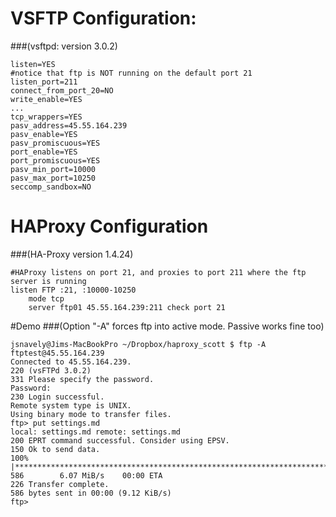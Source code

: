 # VSFTP Configuration: 
###(vsftpd: version 3.0.2)

	listen=YES
	#notice that ftp is NOT running on the default port 21
	listen_port=211
	connect_from_port_20=NO
	write_enable=YES
	...
	tcp_wrappers=YES
	pasv_address=45.55.164.239
	pasv_enable=YES
	pasv_promiscuous=YES
	port_enable=YES
	port_promiscuous=YES
	pasv_min_port=10000
	pasv_max_port=10250
	seccomp_sandbox=NO

# HAProxy Configuration 
###(HA-Proxy version 1.4.24)

	#HAProxy listens on port 21, and proxies to port 211 where the ftp server is running
	listen FTP :21, :10000-10250
		mode tcp
		server ftp01 45.55.164.239:211 check port 21


#Demo
###(Option "-A" forces ftp into active mode. Passive works fine too)

	jsnavely@Jims-MacBookPro ~/Dropbox/haproxy_scott $ ftp -A ftptest@45.55.164.239
	Connected to 45.55.164.239.
	220 (vsFTPd 3.0.2)
	331 Please specify the password.
	Password: 
	230 Login successful.
	Remote system type is UNIX.
	Using binary mode to transfer files.
	ftp> put settings.md 
	local: settings.md remote: settings.md
	200 EPRT command successful. Consider using EPSV.
	150 Ok to send data.
	100% |***********************************************************************|   586        6.07 MiB/s    00:00 ETA
	226 Transfer complete.
	586 bytes sent in 00:00 (9.12 KiB/s)
	ftp> 


